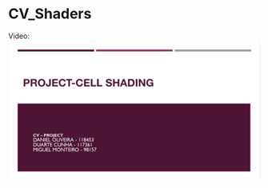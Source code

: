 # CV_Shaders

Video:
[![Watch the video](CV_Intro.png)](https://drive.google.com/file/d/1PtyJEURVy4kzGQXfn714JmnUsTTfCVNs/view)
